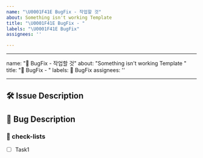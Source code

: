 ```yaml
---
name: "\U0001F41E BugFix - 작업할 것"
about: Something isn't working Template
title: "\U0001F41E BugFix - "
labels: "\U0001F41E BugFix"
assignees: ''

---
```


---
name: "🐞 BugFix - 작업할 것"
about: "Something isn't working Template "
title: "🐞 BugFix - "
labels: 🐞 BugFix
assignees: ''

---

## 🛠️ Issue Description
[//]: # (해당 이슈에 대한 설명을 작성해주세요.)

## 💭 Bug Description
[//]: # (버그가 끼치는 영향과 문제를 설명해주세요.)

### 📝 check-lists
[//]: # (업무 체크리스트를 작성해주세요.)
- [ ] Task1
